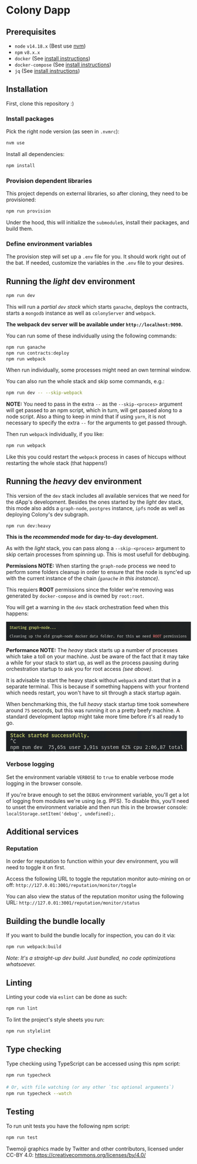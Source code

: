 # Colony Dapp

## Prerequisites
* `node` `v14.18.x` (Best use [nvm](https://github.com/nvm-sh/nvm))
* `npm` `v8.x.x`
* `docker` (See [install instructions](https://docs.docker.com/engine/install/))
* `docker-compose` (See [install instructions](https://docs.docker.com/compose/install/))
* `jq` (See [install instructions](https://github.com/stedolan/jq/wiki/Installation))

## Installation

First, clone this repository :)

### Install packages

Pick the right node version (as seen in `.nvmrc`):

```bash
nvm use
```

Install all dependencies:

```bash
npm install
```

### Provision dependent libraries

This project depends on external libraries, so after cloning, they need to be provisioned:
```bash
npm run provision
```

Under the hood, this will initialize the `submodule`s, install their packages, and build them.

### Define environment variables

The provision step will set up a `.env` file for you. It should work right out of the bat. If needed, customize the variables in the `.env` file to your desires.

## Running the _light_ dev environment

```bash
npm run dev
```

This will run a _partial `dev` stack_ which starts `ganache`, deploys the contracts, starts a `mongodb` instance as well as `colonyServer` and `webpack`.

**The webpack dev server will be available under `http://localhost:9090`.**

You can run some of these individually using the following commands:

```
npm run ganache
npm run contracts:deploy
npm run webpack
```

When run individually, some processes might need an own terminal window.

You can also run the whole stack and skip some commands, e.g.:

```bash
npm run dev -- --skip-webpack
```

**NOTE:** You need to pass in the extra `--` as the `--skip-<proces>` argument will get passed to an npm script, which in turn, will get passed along to a node script. Also a thing to keep in mind that if using `yarn`, it is not necessary to specify the extra `--` for the arguments to get passed through.

Then run `webpack` individually, if you like:

```bash
npm run webpack
```

Like this you could restart the `webpack` process in cases of hiccups without restarting the whole stack (that happens!)

## Running the _heavy_ dev environment

This version of the `dev` stack includes all available services that we need for the dApp's development. Besides the ones started by the _light_ dev stack, this mode also adds a `graph-node`, `postgres` instance, `ipfs` node as well as deploying Colony's dev subgraph.

```bash
npm run dev:heavy
```

**This is the _recommended_ mode for day-to-day development.**

As with the _light_ stack, you can pass along a `--skip-<proces>` argument to skip certain processes from spinning up. This is most usefull for debbuging.

**Permissions NOTE:** When starting the `graph-node` process we need to perform some folders cleanup in order to ensure that the node is sync'ed up with the current instance of the chain _(`ganache` in this instance)_.

This requiers **ROOT** permissions since the folder we're removing was generated by `docker-compose` and is owned by `root:root`.

You will get a warning in the `dev` stack orchestration feed when this happens:

![Mock Oracle Server Started](.assets/dev-stack-heavy-root-permissions.png)

**Performance NOTE:** The _heavy_ stack starts up a number of processes which take a toll on your machine. Just be aware of the fact that it may take a while for your stack to start up, as well as the process pausing during orchestration startup to ask you for root access _(see above)_.

It is advisable to start the heavy stack without `webpack` and start that in a separate terminal. This is because if something happens with your frontend which needs restart, you won't have to sit through a stack startup again.

When benchmarking this, the full _heavy_ stack startup time took somewhere around `75` seconds, but this was running it on a pretty beefy machine. A standard development laptop might take more time before it's all ready to go.

![Mock Oracle Server Started](.assets/dev-stack-heavy-startup-time.png)

### Verbose logging

Set the environment variable `VERBOSE` to `true` to enable verbose mode logging in the browser console.

If you're brave enough to set the `DEBUG` environment variable, you'll get a lot of logging from modules we're using (e.g. IPFS). To disable this, you'll need to unset the environment variable and then run this in the browser console: `localStorage.setItem('debug', undefined);`.


## Additional services

### Reputation

In order for reputation to function within your dev environment, you will need to toggle it on first.

Access the following URL to toggle the reputation monitor auto-mining on or off: `http://127.0.01:3001/reputation/monitor/toggle`

You can also view the status of the reputation monitor using the following URL: `http://127.0.01:3001/reputation/monitor/status`


## Building the bundle locally

If you want to build the bundle locally for inspection, you can do it via:
```bash
npm run webpack:build
````

_Note: It's a straight-up dev build. Just bundled, no code optimizations whatsoever._

## Linting

Linting your code via `eslint` can be done as such:
```bash
npm run lint
```

To lint the project's style sheets you run:
```bash
npm run stylelint
```

## Type checking

Type checking using TypeScript can be accessed using this npm script:
```bash
npm run typecheck

# Or, with file watching (or any other `tsc optional arguments`)
npm run typecheck --watch
```

## Testing

To run unit tests you have the following npm script:

```bash
npm run test
```

Twemoji graphics made by Twitter and other contributors, licensed under CC-BY 4.0: https://creativecommons.org/licenses/by/4.0/
